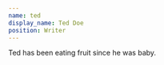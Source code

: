 ```yaml
---
name: ted
display_name: Ted Doe
position: Writer
---
```

Ted has been eating fruit since he was baby.